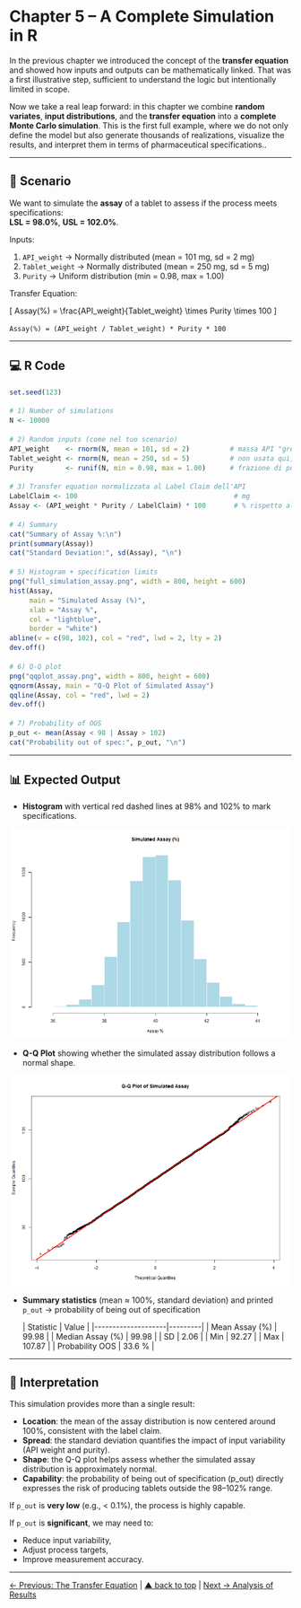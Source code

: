 # Chapter 5 – A Complete Simulation in R

In the previous chapter we introduced the concept of the **transfer equation** and showed how inputs and outputs can be mathematically linked. That was a first illustrative step, sufficient to understand the logic but intentionally limited in scope.

Now we take a real leap forward: in this chapter we combine **random variates**, **input distributions**, and the **transfer equation** into a **complete Monte Carlo simulation**. This is the first full example, where we do not only define the model but also generate thousands of realizations, visualize the results, and interpret them in terms of pharmaceutical specifications..

---

## 🎯 Scenario

We want to simulate the **assay** of a tablet to assess if the process meets specifications:  
**LSL = 98.0%**, **USL = 102.0%**.

Inputs:

1. `API_weight` → Normally distributed (mean = 101 mg, sd = 2 mg)  
2. `Tablet_weight` → Normally distributed (mean = 250 mg, sd = 5 mg)  
3. `Purity` → Uniform distribution (min = 0.98, max = 1.00)

Transfer Equation:

\[
Assay(\%) = \frac{API\_weight}{Tablet\_weight} \times Purity \times 100
\]

`Assay(%) = (API_weight / Tablet_weight) * Purity * 100`

---

## 💻 R Code

```r
set.seed(123)

# 1) Number of simulations
N <- 10000

# 2) Random inputs (come nel tuo scenario)
API_weight    <- rnorm(N, mean = 101, sd = 2)          # massa API "grezza"
Tablet_weight <- rnorm(N, mean = 250, sd = 5)          # non usata qui, ma utile per estensioni
Purity        <- runif(N, min = 0.98, max = 1.00)      # frazione di purezza

# 3) Transfer equation normalizzata al Label Claim dell'API
LabelClaim <- 100                                       # mg
Assay <- (API_weight * Purity / LabelClaim) * 100       # % rispetto al claim

# 4) Summary
cat("Summary of Assay %:\n")
print(summary(Assay))
cat("Standard Deviation:", sd(Assay), "\n")

# 5) Histogram + specification limits
png("full_simulation_assay.png", width = 800, height = 600)
hist(Assay,
     main = "Simulated Assay (%)",
     xlab = "Assay %",
     col = "lightblue",
     border = "white")
abline(v = c(98, 102), col = "red", lwd = 2, lty = 2)
dev.off()

# 6) Q-Q plot
png("qqplot_assay.png", width = 800, height = 600)
qqnorm(Assay, main = "Q-Q Plot of Simulated Assay")
qqline(Assay, col = "red", lwd = 2)
dev.off()

# 7) Probability of OOS
p_out <- mean(Assay < 98 | Assay > 102)
cat("Probability out of spec:", p_out, "\n")
```

---

## 📊 Expected Output
- **Histogram** with vertical red dashed lines at 98% and 102% to mark specifications.

<p align="center"> <img src="../images/full_simulation_assay.png" alt="Full Simulation Assay" width="500"> </p>

- **Q-Q Plot** showing whether the simulated assay distribution follows a normal shape.
<p align="center"> <img src="../images/qqplot_assay.png" alt="Q-Q Plot Assay" width="500"> </p>

- **Summary statistics** (mean ≈ 100%, standard deviation) and printed `p_out` → probability of being out of specification

  | Statistic          | Value   |
|--------------------|---------|
| Mean Assay (%)     | 99.98   |
| Median Assay (%)   | 99.98   |
| SD                 | 2.06    |
| Min                | 92.27   |
| Max                | 107.87  |
| Probability OOS    | 33.6 %  |

---

## 💊 Interpretation

This simulation provides more than a single result:

- **Location**: the mean of the assay distribution is now centered around 100%, consistent with the label claim.
- **Spread**: the standard deviation quantifies the impact of input variability (API weight and purity).
- **Shape**: the Q-Q plot helps assess whether the simulated assay distribution is approximately normal.
- **Capability**: the probability of being out of specification (p_out) directly expresses the risk of producing tablets outside the 98–102% range.
  
If `p_out` is **very low** (e.g., < 0.1%), the process is highly capable.

If `p_out` is **significant**, we may need to:

- Reduce input variability,
- Adjust process targets,
- Improve measurement accuracy.

---

[← Previous: The Transfer Equation](chapter04_transfer-equation.md) | [▲ back to top](../#table-of-contents) | [Next → Analysis of Results](chapter06_analysis.md)
